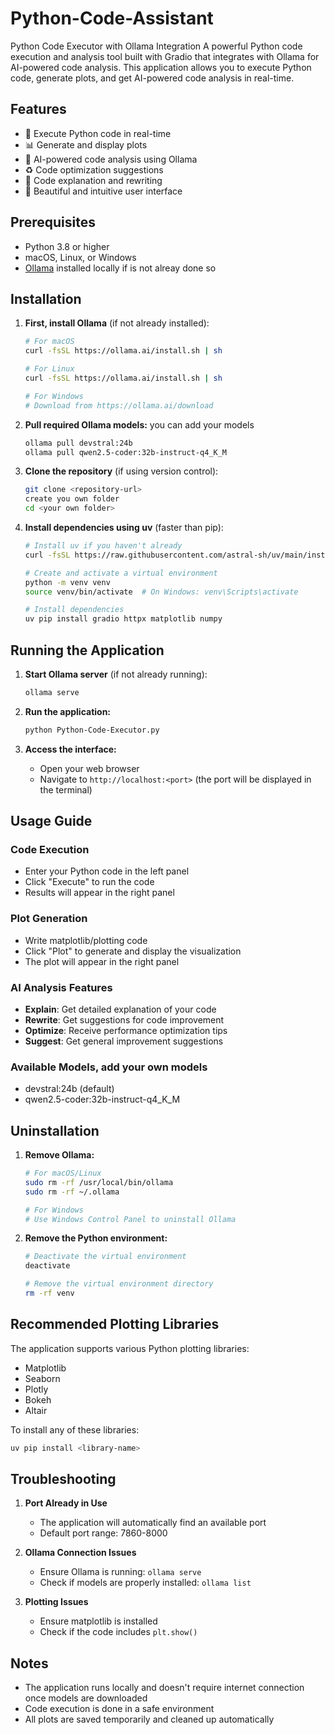 # Python-Code-Assistant

Python Code Executor with Ollama Integration
A powerful Python code execution and analysis tool built with Gradio that integrates with Ollama for AI-powered code analysis. 
This application allows you to execute Python code, generate plots, and get AI-powered code analysis in real-time.

## Features

- 🚀 Execute Python code in real-time
- 📊 Generate and display plots
- 🤖 AI-powered code analysis using Ollama
- ♻️ Code optimization suggestions
- 📝 Code explanation and rewriting
- 🎨 Beautiful and intuitive user interface

## Prerequisites

- Python 3.8 or higher
- macOS, Linux, or Windows
- [Ollama](https://ollama.ai/) installed locally if is not alreay done so

## Installation

1. **First, install Ollama** (if not already installed):
   ```bash
   # For macOS
   curl -fsSL https://ollama.ai/install.sh | sh

   # For Linux
   curl -fsSL https://ollama.ai/install.sh | sh

   # For Windows
   # Download from https://ollama.ai/download
   ```

2. **Pull required Ollama models:** you can add your models 
   ```bash
   ollama pull devstral:24b
   ollama pull qwen2.5-coder:32b-instruct-q4_K_M
   ```

3. **Clone the repository** (if using version control):
   ```bash
   git clone <repository-url>
   create you own folder
   cd <your own folder>
   ```

4. **Install dependencies using uv** (faster than pip):
   ```bash
   # Install uv if you haven't already
   curl -fsSL https://raw.githubusercontent.com/astral-sh/uv/main/install.sh | sh

   # Create and activate a virtual environment
   python -m venv venv
   source venv/bin/activate  # On Windows: venv\Scripts\activate

   # Install dependencies
   uv pip install gradio httpx matplotlib numpy
   ```

## Running the Application

1. **Start Ollama server** (if not already running):
   ```bash
   ollama serve
   ```

2. **Run the application:**
   ```bash
   python Python-Code-Executor.py
   ```

3. **Access the interface:**
   - Open your web browser
   - Navigate to `http://localhost:<port>` (the port will be displayed in the terminal)

## Usage Guide

### Code Execution
- Enter your Python code in the left panel
- Click "Execute" to run the code
- Results will appear in the right panel

### Plot Generation
- Write matplotlib/plotting code
- Click "Plot" to generate and display the visualization
- The plot will appear in the right panel

### AI Analysis Features
- **Explain**: Get detailed explanation of your code
- **Rewrite**: Get suggestions for code improvement
- **Optimize**: Receive performance optimization tips
- **Suggest**: Get general improvement suggestions

### Available Models, add your own models 
- devstral:24b (default)
- qwen2.5-coder:32b-instruct-q4_K_M

## Uninstallation

1. **Remove Ollama:**
   ```bash
   # For macOS/Linux
   sudo rm -rf /usr/local/bin/ollama
   sudo rm -rf ~/.ollama

   # For Windows
   # Use Windows Control Panel to uninstall Ollama
   ```

2. **Remove the Python environment:**
   ```bash
   # Deactivate the virtual environment
   deactivate

   # Remove the virtual environment directory
   rm -rf venv
   ```

## Recommended Plotting Libraries
The application supports various Python plotting libraries:
- Matplotlib
- Seaborn
- Plotly
- Bokeh
- Altair

To install any of these libraries:
```bash
uv pip install <library-name>
```

## Troubleshooting

1. **Port Already in Use**
   - The application will automatically find an available port
   - Default port range: 7860-8000

2. **Ollama Connection Issues**
   - Ensure Ollama is running: `ollama serve`
   - Check if models are properly installed: `ollama list`

3. **Plotting Issues**
   - Ensure matplotlib is installed
   - Check if the code includes `plt.show()`

## Notes

- The application runs locally and doesn't require internet connection once models are downloaded
- Code execution is done in a safe environment
- All plots are saved temporarily and cleaned up automatically
